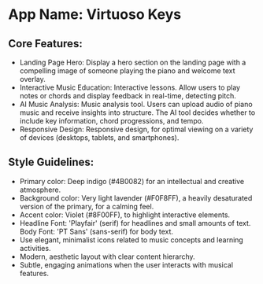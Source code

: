# **App Name**: Virtuoso Keys

## Core Features:

- Landing Page Hero: Display a hero section on the landing page with a compelling image of someone playing the piano and welcome text overlay.
- Interactive Music Education: Interactive lessons. Allow users to play notes or chords and display feedback in real-time, detecting pitch.
- AI Music Analysis: Music analysis tool. Users can upload audio of piano music and receive insights into structure. The AI tool decides whether to include key information, chord progressions, and tempo.
- Responsive Design: Responsive design, for optimal viewing on a variety of devices (desktops, tablets, and smartphones).

## Style Guidelines:

- Primary color: Deep indigo (#4B0082) for an intellectual and creative atmosphere.
- Background color: Very light lavender (#F0F8FF), a heavily desaturated version of the primary, for a calming feel.
- Accent color: Violet (#8F00FF), to highlight interactive elements.
- Headline Font: 'Playfair' (serif) for headlines and small amounts of text. Body Font: 'PT Sans' (sans-serif) for body text.
- Use elegant, minimalist icons related to music concepts and learning activities.
- Modern, aesthetic layout with clear content hierarchy.
- Subtle, engaging animations when the user interacts with musical features.